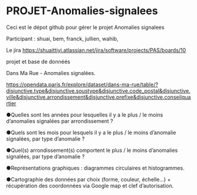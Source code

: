 # PROJET-Anomalies-signalees

Ceci est le dépot github pour gérer le projet Anomalies signalees

Participant :
shuai, 
bem, 
franck, 
jullien, 
wahib, 

Le jira https://shuaittiyi.atlassian.net/jira/software/projects/PAS/boards/10

projet et base de donnéés

Dans Ma Rue - Anomalies signalées.
 
https://opendata.paris.fr/explore/dataset/dans-ma-rue/table/?disjunctive.type&disjunctive.soustype&disjunctive.code_postal&disjunctive.ville&disjunctive.arrondissement&disjunctive.prefixe&disjunctive.conseilquartier

●Quelles sont les années pour lesquelles il y a le plus / le moins d’anomalies signalées par arrondissement ? 

●Quels sont les mois pour lesquels il y a le plus / le moins d’anomalie signalées, par type d’anomalie ? 

●Quel(s) arrondissement(s) comportent le plus / le moins d’anomalies signalées, par type d’anomalie ? 

●Représentations graphiques : diagrammes circulaires et histogrammes. 

●Cartographie des données par choix (forme, couleur, échelle…) + récupération des coordonnées via Google map et clef d’autorisation.
